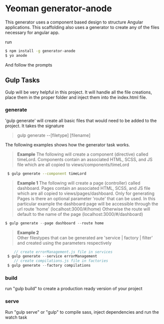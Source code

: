 # Yeoman generator-anode

This generator uses a component based design to structure Angular applications.
This scaffolding also uses a generator to create any of the files necessary for angular app.

run 
```sh
$ npm install -g generator-anode
$ yo anode
```
And follow the prompts


## Gulp Tasks
Gulp will be very helpful in this project. It will handle all the file creations, place them in the proper folder and
 inject them into the index.html file.

### generate
'gulp generate' will create all basic files that would need to be added to the project. It takes the signature 
>gulp generate --[filetype] [filename] 

The following examples shows how the generator task works.
>**Example**
> The following will create a component (directive) called timeLord.
> Components contain an associated HTML, SCSS, and JS file which are all copied to views/components/timeLord
 
```sh
 $ gulp generate --component timeLord  
 ```
>**Example 1**
>The following will create a page (controller) called dashboard. Pages contain an associated HTML, SCSS, and JS file which are all copied to views/pages/dashboard.
> Only for generating Pages is there an optional parameter 'route' that can be used. In this particular example the dashboard page will be accessible through the url route 'home' (localhost:3000/#/home)
> Otherwise the route will default to the name of the page (localhost:3000/#/dashboard)

```js
$ gulp generate --page dashboard --route home
```
> **Example 2**  
 Other filestypes that can be generated are 'service | factory | filter' and created using the parameters respectively
```js
    // create errorManagement.js file in services
 $ gulp generate --service errorManagement
    // create compilations.js file in factories
 $ gulp generate --factory compilations
```
### build
run "gulp build" to create a production ready version of your project

### serve
Run "gulp serve" or "gulp" to compile sass, inject dependencies and run the watch task
